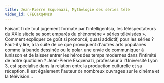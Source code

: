 ```yaml
---
title: Jean-Pierre Esquenazi, Mythologie des séries télé
video_id: CFECaXq4Mz8
---
```


Faisant fi de tout jugement formaté par l'intelligentsia, les téléspectateurs du XXIe siècle se sont emparés du phénomène « séries télévisées ». Comment expliquer ce goût si prononcé, quasi addictif, pour les séries ? Faut-il y lire, à la suite de ce que provoquent d'autres arts populaires comme la bande dessinée ou le polar, une envie de communiquer à lunisson et de laisser entrer les héros des temps modernes dans l'intimité de notre quotidien ? Jean-Pierre Esquenazi, professeur à l'Université Lyon 3, est spécialisé dans la relation entre la production culturelle et sa réception. Il est également l'auteur de nombreux ouvrages sur le cinéma et la télévision...
